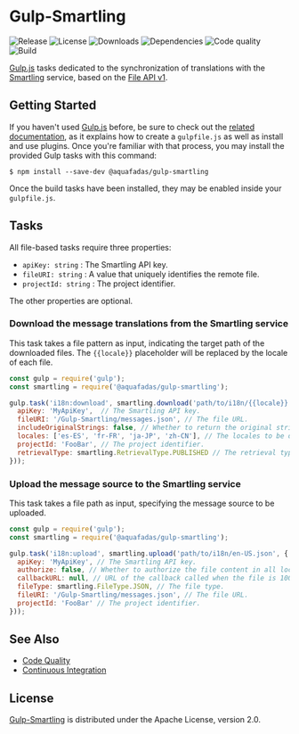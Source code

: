 # Gulp-Smartling
![Release](https://img.shields.io/npm/v/@aquafadas/gulp-smartling.svg) ![License](https://img.shields.io/npm/l/@aquafadas/gulp-smartling.svg) ![Downloads](https://img.shields.io/npm/dt/@aquafadas/gulp-smartling.svg) ![Dependencies](https://img.shields.io/david/aquafadas-com/gulp-smartling.svg) ![Code quality](https://img.shields.io/codacy/grade/a694355860834f91b2072e49b2825106.svg) ![Build](https://img.shields.io/travis/aquafadas-com/gulp-smartling.svg)

[Gulp.js](http://gulpjs.com) tasks dedicated to the synchronization of translations with the [Smartling](https://www.smartling.com) service, based on the [File API v1](http://docs.smartling.com/pages/API/v1/FileAPI).

## Getting Started
If you haven't used [Gulp.js](http://gulpjs.com) before, be sure to check out the [related documentation](https://github.com/gulpjs/gulp/blob/master/docs/README.md), as it explains how to create a `gulpfile.js` as well as install and use plugins.
Once you're familiar with that process, you may install the provided Gulp tasks with this command:

```shell
$ npm install --save-dev @aquafadas/gulp-smartling
```

Once the build tasks have been installed, they may be enabled inside your `gulpfile.js`.

## Tasks
All file-based tasks require three properties:

- `apiKey: string` : The Smartling API key.
- `fileURI: string` : A value that uniquely identifies the remote file.
- `projectId: string` : The project identifier.

The other properties are optional.

### Download the message translations from the Smartling service
This task takes a file pattern as input, indicating the target path of the downloaded files.
The `{{locale}}` placeholder will be replaced by the locale of each file.

```javascript
const gulp = require('gulp');
const smartling = require('@aquafadas/gulp-smartling');

gulp.task('i18n:download', smartling.download('path/to/i18n/{{locale}}.json', {
  apiKey: 'MyApiKey',  // The Smartling API key.
  fileURI: '/Gulp-Smartling/messages.json', // The file URL.
  includeOriginalStrings: false, // Whether to return the original string when no translation is available.
  locales: ['es-ES', 'fr-FR', 'ja-JP', 'zh-CN'], // The locales to be downloaded (required).
  projectId: 'FooBar', // The project identifier.
  retrievalType: smartling.RetrievalType.PUBLISHED // The retrieval type.
}));
```

### Upload the message source to the Smartling service
This task takes a file path as input, specifying the message source to be uploaded.

```javascript
const gulp = require('gulp');
const smartling = require('@aquafadas/gulp-smartling');

gulp.task('i18n:upload', smartling.upload('path/to/i18n/en-US.json', {
  apiKey: 'MyApiKey', // The Smartling API key.
  authorize: false, // Whether to authorize the file content in all locales.
  callbackURL: null, // URL of the callback called when the file is 100% published for a locale.
  fileType: smartling.FileType.JSON, // The file type.
  fileURI: '/Gulp-Smartling/messages.json', // The file URL.
  projectId: 'FooBar' // The project identifier.
}));
```

## See Also
- [Code Quality](https://www.codacy.com/app/aquafadas/gulp-smartling)
- [Continuous Integration](https://travis-ci.org/aquafadas-com/gulp-smartling)

## License
[Gulp-Smartling](https://www.npmjs.com/package/@aquafadas/gulp-smartling) is distributed under the Apache License, version 2.0.
